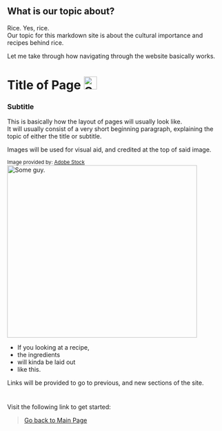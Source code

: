 ## What is our topic about?

Rice. Yes, rice.  
Our topic for this markdown site is about the cultural importance and recipes behind rice.

Let me take through how navigating through the website basically works.
#

# Title of Page <img src="https://cdn.creazilla.com/icons/3196742/emoji-smile-icon-lg.png" alt="Smiley Face Emoji" width="30" height="30">

### Subtitle
This is basically how the layout of pages will usually look like.  
It will usually consist of a very short beginning paragraph, explaining the topic of either the title or subtitle.

Images will be used for visual aid, and credited at the top of said image.

<sub>Image provided by: [Adobe Stock](https://stock.adobe.com/search?k=excited)</sub>  
<img src="https://t3.ftcdn.net/jpg/02/72/90/28/360_F_272902867_xASWPZ0a6EdFm5FmSD1gqMBCgKhKlcPZ.jpg" alt="Some guy." width="440" height="400">

- If you looking at a recipe,
- the ingredients
- will kinda be laid out
- like this.

Links will be provided to go to previous, and new sections of the site.
#
Visit the following link to get started:

> [Go back to Main Page](bowl/rice.md)  
